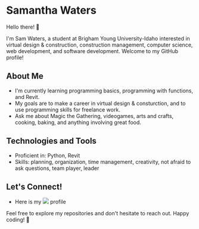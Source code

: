 # Samantha Waters

Hello there! 👋

I'm Sam Waters, a student at Brigham Young University-Idaho interested in virtual design & construction, construction management, computer science, web development, and software development. Welcome to my GitHub profile!

## About Me

- I'm currently learning programming basics, programming with functions, and Revit.
- My goals are to make a career in virtual design & consturction, and to use programming skills for freelance work. 
- Ask me about Magic the Gathering, videogames, arts and crafts, cooking, baking, and anything involving great food. 

## Technologies and Tools

- Proficient in: Python, Revit
- Skills: planning, organization, time management, creativity, not afraid to ask questions, team player, leader

## Let's Connect!

- Here is my  [![](https://img.shields.io/badge/LinkedIn-blue?style=for-the-badge&logo=linkedin&logoColor=white)](www.linkedin.com/in/samantha-waters-3383a1332)  profile

Feel free to explore my repositories and don't hesitate to reach out. Happy coding! 🚀

